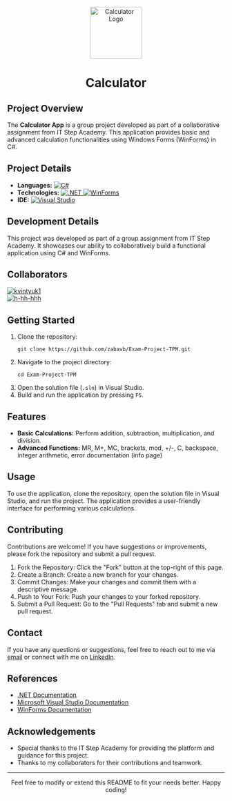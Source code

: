 <p align="center">
  <img src="https://img.icons8.com/fluency/100/calculator.png" alt="Calculator Logo" width="120" height="120">
</p>

<h1 align="center">Calculator</h1>

<h2>Project Overview</h2>
<p>The <strong>Calculator App</strong> is a group project developed as part of a collaborative assignment from IT Step Academy. This application provides basic and advanced calculation functionalities using Windows Forms (WinForms) in C#.</p>

<h2>Project Details</h2>
<ul>
  <li><strong>Languages:</strong> 
    <a href="https://learn.microsoft.com/en-us/dotnet/csharp/" target="_blank">
      <img src="https://img.shields.io/badge/C%23-239120?style=flat&logo=c-sharp&logoColor=white" alt="C#">
    </a>
  </li>
  <li><strong>Technologies:</strong> 
    <a href="https://dotnet.microsoft.com/" target="_blank">
      <img src="https://img.shields.io/badge/.NET-5C2D91?style=flat&logo=.net&logoColor=white" alt=".NET">
    </a>
    <a href="https://learn.microsoft.com/en-us/dotnet/desktop/winforms/?view=netdesktop-7.0" target="_blank">
      <img src="https://img.shields.io/badge/WinForms-5C2D91?style=flat&logo=windows&logoColor=white" alt="WinForms">
    </a>
  </li>
  <li><strong>IDE:</strong> 
    <a href="https://visualstudio.microsoft.com/" target="_blank">
      <img src="https://img.shields.io/badge/Visual%20Studio-5C2D91?style=flat&logo=visual-studio&logoColor=white" alt="Visual Studio">
    </a>
  </li>
</ul>

<h2>Development Details</h2>
<p>This project was developed as part of a group assignment from IT Step Academy. It showcases our ability to collaboratively build a functional application using C# and WinForms.</p>

<h2>Collaborators</h2>
<p>
  <a href="https://github.com/kvintyuk1" target="_blank">
    <img src="https://img.shields.io/badge/kvintyuk1-%23000000?style=flat&logo=github&logoColor=white" alt="kvintyuk1">
  </a>
  <br>
  <a href="https://github.com/h-hh-hhh" target="_blank">
    <img src="https://img.shields.io/badge/h_hh_hhh-%23000000?style=flat&logo=github&logoColor=white" alt="h-hh-hhh">
  </a>
</p>

<h2>Getting Started</h2>
<ol>
  <li>Clone the repository:
    <pre><code>git clone https://github.com/zabavb/Exam-Project-TPM.git</code></pre>
  </li>
  <li>Navigate to the project directory:
    <pre><code>cd Exam-Project-TPM</code></pre>
  </li>
  <li>Open the solution file (<code>.sln</code>) in Visual Studio.</li>
  <li>Build and run the application by pressing <code>F5</code>.</li>
</ol>

<h2>Features</h2>
<ul>
  <li><strong>Basic Calculations:</strong> Perform addition, subtraction, multiplication, and division.</li>
  <li><strong>Advanced Functions:</strong> MR, M+, MC, brackets, mod, +/-, C, backspace, integer arithmetic, error documentation (info page)</li>
</ul>

<h2>Usage</h2>
<p>To use the application, clone the repository, open the solution file in Visual Studio, and run the project. The application provides a user-friendly interface for performing various calculations.</p>

<h2>Contributing</h2>
<p>Contributions are welcome! If you have suggestions or improvements, please fork the repository and submit a pull request.</p>
<ol>
  <li>Fork the Repository: Click the "Fork" button at the top-right of this page.</li>
  <li>Create a Branch: Create a new branch for your changes.</li>
  <li>Commit Changes: Make your changes and commit them with a descriptive message.</li>
  <li>Push to Your Fork: Push your changes to your forked repository.</li>
  <li>Submit a Pull Request: Go to the "Pull Requests" tab and submit a new pull request.</li>
</ol>

<h2>Contact</h2>
<p>If you have any questions or suggestions, feel free to reach out to me via <a href="mailto:bilonizkavik@agmail.com">email</a> or connect with me on <a href="https://www.linkedin.com/in/viktor-bilonizhka" target="_blank">LinkedIn</a>.</p>

<h2>References</h2>
<ul>
  <li><a href="https://learn.microsoft.com/en-us/dotnet/" target="_blank">.NET Documentation</a></li>
  <li><a href="https://learn.microsoft.com/en-us/visualstudio/" target="_blank">Microsoft Visual Studio Documentation</a></li>
  <li><a href="https://learn.microsoft.com/en-us/dotnet/desktop/winforms/?view=netdesktop-7.0" target="_blank">WinForms Documentation</a></li>
</ul>

<h2>Acknowledgements</h2>
<ul>
  <li>Special thanks to the IT Step Academy for providing the platform and guidance for this project.</li>
  <li>Thanks to my collaborators for their contributions and teamwork.</li>
</ul>

<hr>

<p align="center">Feel free to modify or extend this README to fit your needs better. Happy coding!</p>

